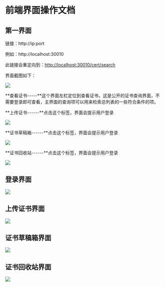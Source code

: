 # 前端界面操作文档

## 第一界面

链接：http://ip:port  

例如：http://localhost:30010

此链接会重定向到：[http://localhost:30010/cert/search](http://localhost:30010/cert/search)

界面截图如下：

![](../.gitbook/assets/image%20%284%29.png)

**查看证书-----**这个界面左栏定位到查看证书，这是公开的证书查询界面，不需要登录即可查看，主界面的查询项可以用来检索总列表的一些符合条件的项。

**上传证书------**点击这个标签，界面会提示用户登录

![](../.gitbook/assets/image%20%2835%29.png)

**证书草稿箱------**点击这个标签，界面会提示用户登录

![](../.gitbook/assets/image%20%2821%29.png)

**证书回收站------**点击这个标签，界面会提示用户登录

![](../.gitbook/assets/image%20%281%29.png)

## 登录界面

![](../.gitbook/assets/image%20%2824%29.png)

## 上传证书界面

![](../.gitbook/assets/image%20%285%29.png)

## 证书草稿箱界面

![](../.gitbook/assets/image%20%2826%29.png)

## 证书回收站界面

![](../.gitbook/assets/image%20%288%29.png)



